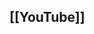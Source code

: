 ## [[YouTube]]
### [](https://www.youtube.com/watch?v=-D3qqgMBEwg&list=PLgjUbEmbXvVopeX2tLQMu9CS5aBonUEzf&index=27)
